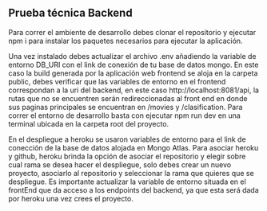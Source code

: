 ## Prueba técnica Backend

Para correr el ambiente de desarrollo debes clonar el repositorio y ejecutar npm i para instalar los paquetes necesarios para ejecutar la aplicación.

Una vez instalado debes actualizar el archivo .env añadiendo la variable de entorno DB_URI con el link de conexión de tu base de datos mongo. En este caso la build generada por la aplicación web frontend se aloja en la carpeta public, debes verificar que las variables de entorno en el frontend correspondan a la uri del backend, en este caso http://localhost:8081/api, la rutas que no se encuentren serán redireccionadas al front end en donde sus paginas principales se encuentran en /movies y /clasification. Para correr el entorno de desarrollo basta con ejecutar npm run dev en una terminal ubicada en la carpeta root del proyecto.

En el despliegue a heroku se usaron variables de entorno para el link de conección de la base de datos alojada en Mongo Atlas. Para asociar heroku y github, heroku brinda la opción de asociar el repositorio y elegir sobre cual rama se desea hacer el despliegue, solo debes crear un nuevo proyecto, asociarlo al repositorio y seleccionar la rama que quieres que se despliegue. Es importante actualizar la variable de entorno situada en el frontEnd que da acceso a los endpoints del backend, ya que esta será dada por heroku una vez crees el proyecto.